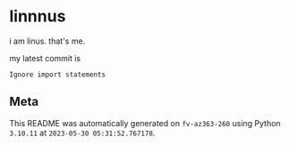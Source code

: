 # linnnus

i am linus. that's me.

my latest commit is

```
Ignore import statements
```

## Meta

This README was automatically generated on `fv-az363-260` using Python
`3.10.11` at `2023-05-30 05:31:52.767178`.
